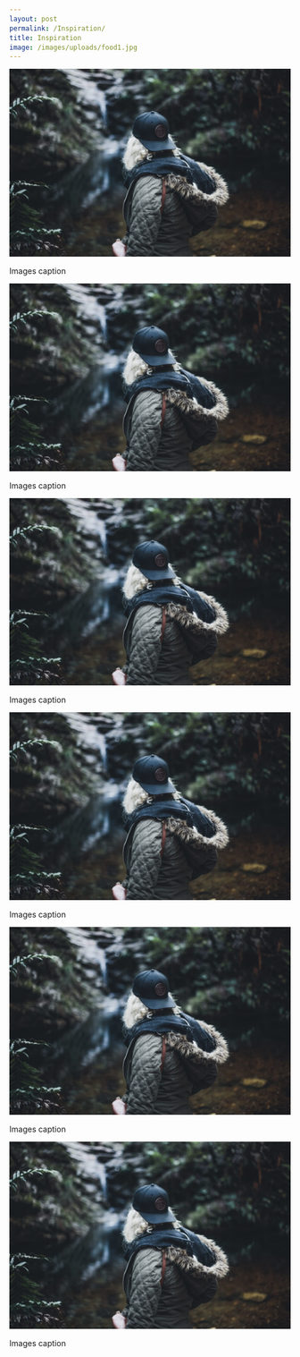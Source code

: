 ```yaml
---
layout: post
permalink: /Inspiration/
title: Inspiration
image: /images/uploads/food1.jpg
---
```


<div class="container">
  <div class="row">
    <div class="col col-12 col-d-10 col-m-12 push-m-0 push-d-1">
      <div class="contaniner__inner">
        <div class="row grid">
         <img src="/images/04.jpg">
         <p>Images caption</p>
            <img src="/images/04.jpg">
    <p>Images caption</p>
        </div>
      </div>
    </div>
  </div>
</div>

<div class="card-row">
  <div class="card-column">
    <div class="card">
    <img src="/images/04.jpg">
    <p>Images caption</p>
    </div>
  </div>
  <div class="card-column">
    <div class="card">
      <img src="/images/04.jpg">
    <p>Images caption</p>
    </div>
  </div>
  <div class="card-column">
    <div class="card">
      <img src="/images/04.jpg">
    <p>Images caption</p>
    </div>
  </div>
  <div class="card-column">
    <div class="card">
    <img src="/images/04.jpg">
    <p>Images caption</p>
    </div>
  </div>
</div>
